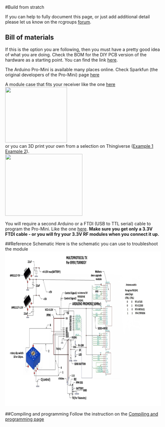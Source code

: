#Build from stratch

If you can help to fully document this page, or just add additional detail please let us know on the rcgroups [forum](http://www.rcgroups.com/forums/showthread.php?t=2165676).

## Bill of materials
If this is the option you are following, then you must have a pretty good idea of what you are doing.   Check the BOM for the DIY PCB version of the hardware as a starting point.  You can find the link [here](Module_Build_yourself_PCB.md).

The Arduino Pro-Mini is available many places online.  Check Sparkfun (the original developers of the Pro-Mini) page [here](https://www.sparkfun.com/products/11113)

A module case that fits your receiver like the one [here](https://www.xtremepowersystems.net/proddetail.php?prod=XPS-J1CASE)  
 <img src="https://www.xtremepowersystems.net/prodimages/j1case.jpg" width="200" height="180" />  
  or you can 3D print your own from a selection on Thingiverse ([Example 1](http://www.thingiverse.com/thing:1852868) [Example 2](http://www.thingiverse.com/thing:1661833)).  
 <img src="http://thingiverse-production-new.s3.amazonaws.com/renders/55/1c/cb/0a/e4/5d2c2b06be7f3f6f8f0ab4638dd7c6fc_preview_featured.jpg" href="(http://www.thingiverse.com/thing:1852868" width="250" height="200" /> 

You will require a second Arduino or a FTDI (USB to TTL serial) cable to program the Pro-Mini. Like the one [here](https://www.sparkfun.com/products/9717).  **Make sure you get only a 3.3V FTDI cable - or you will fry your 3.3V RF modules when you connect it up.**

##Reference Schematic <a name="Schematic"></a>
Here is the schematic you can use to troubleshoot the module
<img src="images/DIY_Mulitprotocol_Module_Schematic.jpeg" width="1000" height="500" /> 

##Compiling and programming
Follow the instruction on the [Compiling and programming page](Compiling.md)
